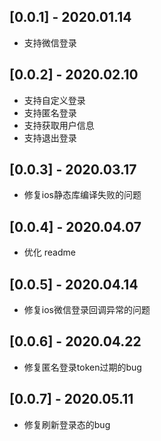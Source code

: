 ## [0.0.1] - 2020.01.14

* 支持微信登录

## [0.0.2] - 2020.02.10

* 支持自定义登录
* 支持匿名登录
* 支持获取用户信息
* 支持退出登录

## [0.0.3] - 2020.03.17

* 修复ios静态库编译失败的问题

## [0.0.4] - 2020.04.07

* 优化 readme

## [0.0.5] - 2020.04.14

* 修复ios微信登录回调异常的问题

## [0.0.6] - 2020.04.22

* 修复匿名登录token过期的bug

## [0.0.7] - 2020.05.11

* 修复刷新登录态的bug